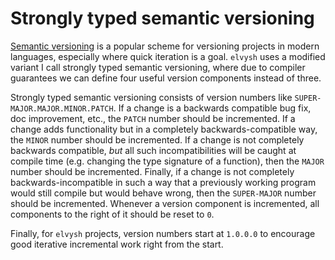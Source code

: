 Strongly typed semantic versioning
==================================

[Semantic versioning][1] is a popular scheme for versioning projects in modern
languages, especially where quick iteration is a goal. `elvysh` uses a modified
variant I call strongly typed semantic versioning, where due to compiler
guarantees we can define four useful version components instead of three.

Strongly typed semantic versioning consists of version numbers like
`SUPER-MAJOR.MAJOR.MINOR.PATCH`. If a change is a backwards compatible bug fix,
doc improvement, etc., the `PATCH` number should be incremented. If a change
adds functionality but in a completely backwards-compatible way, the `MINOR`
number should be incremented. If a change is not completely backwards
compatible, *but* all such incompatibilities will be caught at compile time
(e.g. changing the type signature of a function), then the `MAJOR` number should
be incremented. Finally, if a change is not completely backwards-incompatible
in such a way that a previously working program would still compile but would
behave wrong, then the `SUPER-MAJOR` number should be incremented. Whenever a
version component is incremented, all components to the right of it should be
reset to `0`.

Finally, for `elvysh` projects, version numbers start at `1.0.0.0` to encourage
good iterative incremental work right from the start.

[1]: http://semver.org/
